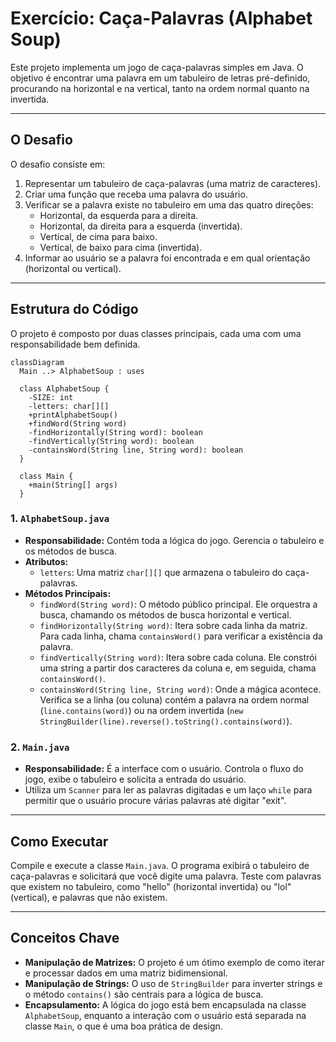 # Exercício: Caça-Palavras (Alphabet Soup)

Este projeto implementa um jogo de caça-palavras simples em Java. O objetivo é encontrar uma palavra em um tabuleiro de letras pré-definido, procurando na horizontal e na vertical, tanto na ordem normal quanto na invertida.

---

## O Desafio

O desafio consiste em:

1.  Representar um tabuleiro de caça-palavras (uma matriz de caracteres).
2.  Criar uma função que receba uma palavra do usuário.
3.  Verificar se a palavra existe no tabuleiro em uma das quatro direções:
    *   Horizontal, da esquerda para a direita.
    *   Horizontal, da direita para a esquerda (invertida).
    *   Vertical, de cima para baixo.
    *   Vertical, de baixo para cima (invertida).
4.  Informar ao usuário se a palavra foi encontrada e em qual orientação (horizontal ou vertical).

---

## Estrutura do Código

O projeto é composto por duas classes principais, cada uma com uma responsabilidade bem definida.

```mermaid
classDiagram
  Main ..> AlphabetSoup : uses

  class AlphabetSoup {
    -SIZE: int
    -letters: char[][]
    +printAlphabetSoup()
    +findWord(String word)
    -findHorizontally(String word): boolean
    -findVertically(String word): boolean
    -containsWord(String line, String word): boolean
  }

  class Main {
    +main(String[] args)
  }
```

### 1. `AlphabetSoup.java`

*   **Responsabilidade:** Contém toda a lógica do jogo. Gerencia o tabuleiro e os métodos de busca.
*   **Atributos:**
    *   `letters`: Uma matriz `char[][]` que armazena o tabuleiro do caça-palavras.
*   **Métodos Principais:**
    *   `findWord(String word)`: O método público principal. Ele orquestra a busca, chamando os métodos de busca horizontal e vertical.
    *   `findHorizontally(String word)`: Itera sobre cada linha da matriz. Para cada linha, chama `containsWord()` para verificar a existência da palavra.
    *   `findVertically(String word)`: Itera sobre cada coluna. Ele constrói uma string a partir dos caracteres da coluna e, em seguida, chama `containsWord()`.
    *   `containsWord(String line, String word)`: Onde a mágica acontece. Verifica se a linha (ou coluna) contém a palavra na ordem normal (`line.contains(word)`) ou na ordem invertida (`new StringBuilder(line).reverse().toString().contains(word)`).

### 2. `Main.java`

*   **Responsabilidade:** É a interface com o usuário. Controla o fluxo do jogo, exibe o tabuleiro e solicita a entrada do usuário.
*   Utiliza um `Scanner` para ler as palavras digitadas e um laço `while` para permitir que o usuário procure várias palavras até digitar "exit".

---

## Como Executar

Compile e execute a classe `Main.java`. O programa exibirá o tabuleiro de caça-palavras e solicitará que você digite uma palavra. Teste com palavras que existem no tabuleiro, como "hello" (horizontal invertida) ou "lol" (vertical), e palavras que não existem.

---

## Conceitos Chave

*   **Manipulação de Matrizes:** O projeto é um ótimo exemplo de como iterar e processar dados em uma matriz bidimensional.
*   **Manipulação de Strings:** O uso de `StringBuilder` para inverter strings e o método `contains()` são centrais para a lógica de busca.
*   **Encapsulamento:** A lógica do jogo está bem encapsulada na classe `AlphabetSoup`, enquanto a interação com o usuário está separada na classe `Main`, o que é uma boa prática de design.
